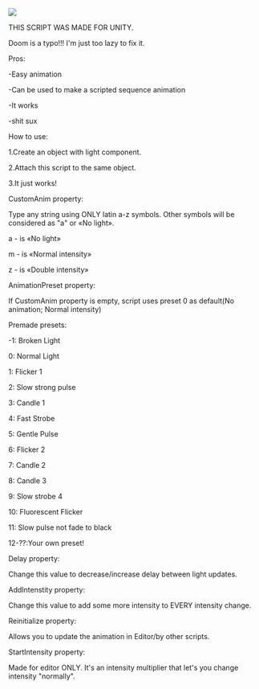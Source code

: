 ![](https://github.com/BioHazardAlBatros/Quake-Light-Flicker-Unity-Engine/blob/main/demo.gif)

THIS SCRIPT WAS MADE FOR UNITY.

Doom is a typo!!! I'm just too lazy to fix it.


Pros:

-Easy animation

-Can be used to make a scripted sequence animation

-It works

-shit sux


How to use:

1.Create an object with light component.

2.Attach this script to the same object.

3.It just works!


CustomAnim property:

Type any string using ONLY latin a-z symbols. Other symbols will be considered as "a" or «No light».

a - is «No light»

m - is «Normal intensity»

z - is «Double intensity»


AnimationPreset property:

If CustomAnim property is empty, script uses preset 0 as default(No animation; Normal intensity)


Premade presets:

-1: Broken Light

0: Normal Light

1: Flicker 1

2: Slow strong pulse

3: Candle 1

4: Fast Strobe

5: Gentle Pulse

6: Flicker 2

7: Candle 2

8: Candle 3

9: Slow strobe 4

10: Fluorescent Flicker

11: Slow pulse not fade to black

12-??:Your own preset!


Delay property:

Change this value to decrease/increase delay between light updates.

AddIntenstity property:

Change this value to add some more intensity to EVERY intensity change.

Reinitialize property:

Allows you to update the animation in Editor/by other scripts.

StartIntensity property:

Made for editor ONLY. It's an intensity multiplier that let's you change intensity "normally".
